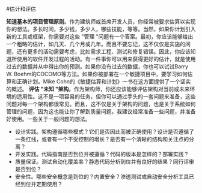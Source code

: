 #估计和评估

**知道基本的项目管理原则**。作为建筑师或首席开发人员，你经常被要求估算以实现你的想法。多长时间，多少钱，多少人，哪些技能，等等。当然，如果你计划引入新的工具或框架，你需要对这些 "管理 "问题有一个答案。最初，你应该能够给出一个粗略的估计，如几天、几个月或几年。而且不要忘记，这不仅仅是实施的问题，还有更多的活动需要考虑，比如需求工程、测试和修复错误。因此，你应该知道所使用的软件开发过程的活动。有一件事你可以用来获得更好的估计，就是使用过去的数据并从中得出你的预测。如果你没有过去的数据，你也可以试试Barry W. Boehm的COCOMO等方法。如果你被部署在一个敏捷项目中，要学习如何估算和正确计划。Mike Cohn的《敏捷估算和计划》一书在这方面提供了一个坚实的概述。
**评估 "未知 "架构**。作为架构师，你还应该能够评估架构对当前或未来环境的适用性。这不是一项容易的任务，但你可以通过手头的一套问题来准备，这些问题对每一个架构都很常见。而且，这不仅是关于架构的问题，也是关于系统如何管理的问题，因为这也能让你了解到质量问题。我建议经常准备一些问题，并准备好使用。一些关于一般问题的想法。
  * 设计实践。架构遵循哪些模式？它们是否因此而被正确使用？设计是否遵循了一条红线，或者有一个不受控制的增长？是否有一个清晰的结构和关注点的分离？
  * 开发实践。代码指南是否到位并被遵循？代码的版本是怎样的？部署实践？
  * 质量保证。测试自动化覆盖率？静态代码分析到位并有良好的结果？同行评审是否到位？
  * 安全性。哪些安全概念是到位的？内置安全？渗透测试或自动安全分析工具已经到位并定期使用？
